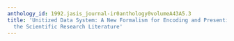 ```yaml
---
anthology_id: 1992.jasis_journal-ir0anthology0volumeA43A5.3
title: 'Unitized Data System: A New Formalism for Encoding and Presenting Data from
  the Scientific Research Literature'
---
```

